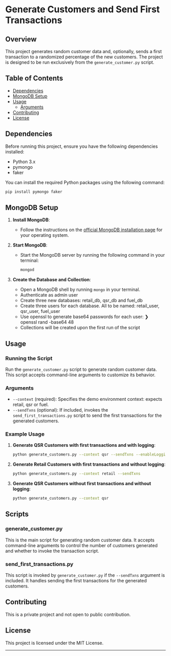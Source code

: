 # Generate Customers and Send First Transactions

## Overview

This project generates random customer data and, optionally, sends a first transaction to a randomized percentage of the new customers. The project is designed to be run exclusively from the `generate_customer.py` script.

## Table of Contents

- [Dependencies](#dependencies)
- [MongoDB Setup](#mongodb-setup)
- [Usage](#usage)
  - [Arguments](#arguments)
- [Contributing](#contributing)
- [License](#license)

## Dependencies

Before running this project, ensure you have the following dependencies installed:

- Python 3.x
- pymongo
- faker

You can install the required Python packages using the following command:

```sh
pip install pymongo faker
```

## MongoDB Setup

1. **Install MongoDB**:
   - Follow the instructions on the [official MongoDB installation page](https://docs.mongodb.com/manual/installation/) for your operating system.

2. **Start MongoDB**:
   - Start the MongoDB server by running the following command in your terminal:

     ```sh
     mongod
     ```

3. **Create the Database and Collection**:
   - Open a MongoDB shell by running `mongo` in your terminal.
   - Authenticate as admin user
   - Create three new databases: retail_db, qsr_db and fuel_db
   - Create three users for each database. All to be named: retail_user, qsr_user, fuel_user
   - Use openssl to generate base64 passwords for each user: ❯ openssl rand -base64 48
   - Collections will be created upon the first run of the script

## Usage

### Running the Script

Run the `generate_customer.py` script to generate random customer data. This script accepts command-line arguments to customize its behavior.

### Arguments

- `--context` (required): Specifies the demo environment context: expects retail, qsr or fuel.
- `--sendTxns` (optional): If included, invokes the `send_first_transactions.py` script to send the first transactions for the generated customers.

### Example Usage

1. **Generate QSR Customers with first transactions and with logging**:

   ```sh
   python generate_customers.py --context qsr --sendTxns --enableLogging
   ```

2. **Generate Retail Customers with first transactions and without logging**:

   ```sh
   python generate_customers.py --context retail --sendTxns
   ```

3. **Generate QSR Customers without first transactions and without logging**:

   ```sh
   python generate_customers.py --context qsr
   ```

## Scripts

### generate_customer.py

This is the main script for generating random customer data. It accepts command-line arguments to control the number of customers generated and whether to invoke the transaction script.

### send_first_transactions.py

This script is invoked by `generate_customer.py` if the `--sendTxns` argument is included. It handles sending the first transactions for the generated customers.

## Contributing

This is a private project and not open to public contribution.

## License

This project is licensed under the MIT License.

---